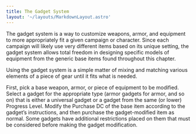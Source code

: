 ```yaml
---
title: The Gadget System
layout: '~/layouts/MarkdownLayout.astro'
---
```

The gadget system is a way to customize weapons, armor, and equipment to more
appropriately fit a given campaign or character. Since each campaign will
likely use very different items based on its unique setting, the gadget system
allows total freedom in designing specific models of equipment from the
generic base items found throughout this chapter.

Using the gadget system is a simple matter of mixing and matching various
elements of a piece of gear until it fits what is needed.

First, pick a base weapon, armor, or piece of equipment to be modified. Select
a gadget for the appropriate type (armor gadgets for armor, and so on) that is
either a universal gadget or a gadget from the same (or lower) Progress Level.
Modify the Purchase DC of the base item according to the gadget’s
instructions, and then purchase the gadget-modified item as normal. Some
gadgets have additional restrictions placed on them that must be considered
before making the gadget modification.

